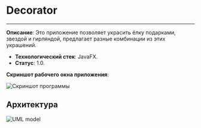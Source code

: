 # Decorator
----------------
**Описание**:  Это приложение позволяет украсить ёлку подарками, звездой и гирляндой, предлагает разные комбинации из этих украшений.
 - **Технологический стек**: JavaFX.
 - **Статус**:  1.0.

**Скриншот рабочего окна приложения**:

![Скриншот программы](https://github.com/user-attachments/assets/98afd1c0-5ea0-4618-b5ab-5a52e9593f99)

## Архитектура
![UML model](https://github.com/user-attachments/assets/792da62c-e3cd-4bf5-983c-db7e6b7dca07)


